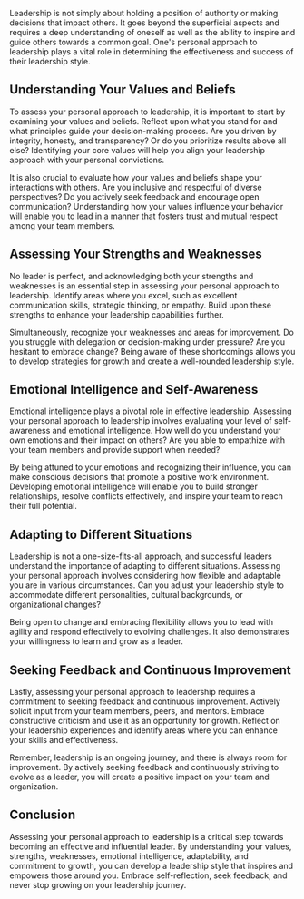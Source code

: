 
Leadership is not simply about holding a position of authority or making decisions that impact others. It goes beyond the superficial aspects and requires a deep understanding of oneself as well as the ability to inspire and guide others towards a common goal. One's personal approach to leadership plays a vital role in determining the effectiveness and success of their leadership style.

Understanding Your Values and Beliefs
-------------------------------------

To assess your personal approach to leadership, it is important to start by examining your values and beliefs. Reflect upon what you stand for and what principles guide your decision-making process. Are you driven by integrity, honesty, and transparency? Or do you prioritize results above all else? Identifying your core values will help you align your leadership approach with your personal convictions.

It is also crucial to evaluate how your values and beliefs shape your interactions with others. Are you inclusive and respectful of diverse perspectives? Do you actively seek feedback and encourage open communication? Understanding how your values influence your behavior will enable you to lead in a manner that fosters trust and mutual respect among your team members.

Assessing Your Strengths and Weaknesses
---------------------------------------

No leader is perfect, and acknowledging both your strengths and weaknesses is an essential step in assessing your personal approach to leadership. Identify areas where you excel, such as excellent communication skills, strategic thinking, or empathy. Build upon these strengths to enhance your leadership capabilities further.

Simultaneously, recognize your weaknesses and areas for improvement. Do you struggle with delegation or decision-making under pressure? Are you hesitant to embrace change? Being aware of these shortcomings allows you to develop strategies for growth and create a well-rounded leadership style.

Emotional Intelligence and Self-Awareness
-----------------------------------------

Emotional intelligence plays a pivotal role in effective leadership. Assessing your personal approach to leadership involves evaluating your level of self-awareness and emotional intelligence. How well do you understand your own emotions and their impact on others? Are you able to empathize with your team members and provide support when needed?

By being attuned to your emotions and recognizing their influence, you can make conscious decisions that promote a positive work environment. Developing emotional intelligence will enable you to build stronger relationships, resolve conflicts effectively, and inspire your team to reach their full potential.

Adapting to Different Situations
--------------------------------

Leadership is not a one-size-fits-all approach, and successful leaders understand the importance of adapting to different situations. Assessing your personal approach involves considering how flexible and adaptable you are in various circumstances. Can you adjust your leadership style to accommodate different personalities, cultural backgrounds, or organizational changes?

Being open to change and embracing flexibility allows you to lead with agility and respond effectively to evolving challenges. It also demonstrates your willingness to learn and grow as a leader.

Seeking Feedback and Continuous Improvement
-------------------------------------------

Lastly, assessing your personal approach to leadership requires a commitment to seeking feedback and continuous improvement. Actively solicit input from your team members, peers, and mentors. Embrace constructive criticism and use it as an opportunity for growth. Reflect on your leadership experiences and identify areas where you can enhance your skills and effectiveness.

Remember, leadership is an ongoing journey, and there is always room for improvement. By actively seeking feedback and continuously striving to evolve as a leader, you will create a positive impact on your team and organization.

Conclusion
----------

Assessing your personal approach to leadership is a critical step towards becoming an effective and influential leader. By understanding your values, strengths, weaknesses, emotional intelligence, adaptability, and commitment to growth, you can develop a leadership style that inspires and empowers those around you. Embrace self-reflection, seek feedback, and never stop growing on your leadership journey.
